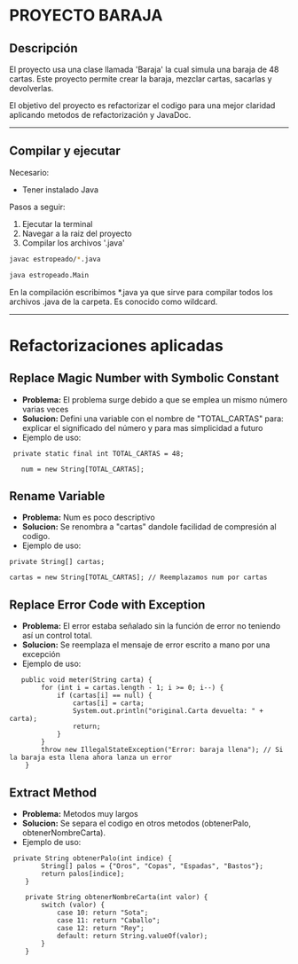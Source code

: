 # PROYECTO BARAJA

## Descripción

El proyecto usa una clase llamada 'Baraja' la cual simula una baraja de 48 cartas. Este proyecto permite crear la baraja, mezclar cartas, sacarlas y devolverlas.

El objetivo del proyecto es refactorizar el codigo para una mejor claridad aplicando metodos de refactorización y JavaDoc.

---

## Compilar y ejecutar
Necesario:
- Tener instalado Java

Pasos a seguir:
1. Ejecutar la terminal
2. Navegar a la raiz del proyecto
3. Compilar los archivos '.java'

```bash
javac estropeado/*.java

java estropeado.Main
```

En la compilación escribimos *.java ya que sirve para compilar todos los archivos .java de la carpeta. Es conocido como wildcard.

---

# Refactorizaciones aplicadas

## Replace Magic Number with Symbolic Constant

- **Problema:** El problema surge debido a que se emplea un mismo número varias veces
- **Solucion:** Defini una variable con el nombre de "TOTAL_CARTAS" para: explicar el significado del número y para mas simplicidad a futuro 
- Ejemplo de uso:
```
 private static final int TOTAL_CARTAS = 48;
 
   num = new String[TOTAL_CARTAS];
```

## Rename Variable
- **Problema:** Num es poco descriptivo
- **Solucion:** Se renombra a "cartas" dandole facilidad de compresión al codigo.
- Ejemplo de uso:

```
private String[] cartas; 

cartas = new String[TOTAL_CARTAS]; // Reemplazamos num por cartas
```

## Replace Error Code with Exception

- **Problema:** El error estaba señalado sin la función de error no teniendo así un control total.
- **Solucion:** Se reemplaza el mensaje de error escrito a mano por una excepción
- Ejemplo de uso:

```
   public void meter(String carta) {
        for (int i = cartas.length - 1; i >= 0; i--) {
            if (cartas[i] == null) {
                cartas[i] = carta;
                System.out.println("original.Carta devuelta: " + carta);
                return;
            }
        }
        throw new IllegalStateException("Error: baraja llena"); // Si la baraja esta llena ahora lanza un error
    }
```

## Extract Method

- **Problema:** Metodos muy largos 
- **Solucion:** Se separa el codigo en otros metodos (obtenerPalo, obtenerNombreCarta).
- Ejemplo de uso:

```
 private String obtenerPalo(int indice) { 
        String[] palos = {"Oros", "Copas", "Espadas", "Bastos"};
        return palos[indice];
    }

    private String obtenerNombreCarta(int valor) {  
        switch (valor) {
            case 10: return "Sota";
            case 11: return "Caballo";
            case 12: return "Rey";
            default: return String.valueOf(valor);
        }
    }
```

